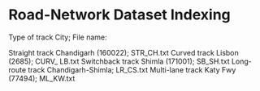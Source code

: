 # Road-Network Dataset Indexing

Type of track City; File name:

Straight track Chandigarh (160022); STR_CH.txt
Curved track Lisbon (2685); CURV_ LB.txt
Switchback track Shimla (171001); SB_SH.txt
Long-route track Chandigarh-Shimla; LR_CS.txt
Multi-lane track Katy Fwy (77494); ML_KW.txt
